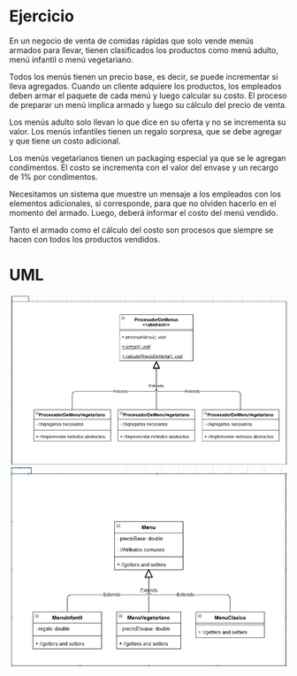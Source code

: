 # Ejercicio
En un negocio de venta de comidas rápidas que solo vende menús armados para llevar,
tienen clasificados los productos como menú adulto, menú infantil o menú vegetariano.

Todos los menús tienen un precio base, es decir, se puede incrementar si lleva agregados.
Cuando un cliente adquiere los productos, los empleados deben armar el paquete de cada
menú y luego calcular su costo. El proceso de preparar un menú implica armado y luego
su cálculo del precio de venta.

Los menús adulto solo llevan lo que dice en su oferta y no se incrementa su valor. Los
menús infantiles tienen un regalo sorpresa, que se debe agregar y que tiene un costo
adicional.

Los menús vegetarianos tienen un packaging especial ya que se le agregan condimentos. El
costo se incrementa con el valor del envase y un recargo de 1% por condimentos.

Necesitamos un sistema que muestre un mensaje a los empleados con los elementos
adicionales, si corresponde, para que no olviden hacerlo en el momento del armado.
Luego, deberá informar el costo del menú vendido.

Tanto el armado como el cálculo del costo son procesos que siempre se hacen con todos
los productos vendidos.

# UML
![img.png](img.png)
![img_1.png](img_1.png)